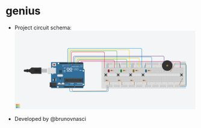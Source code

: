 # genius

* Project circuit schema:
![Circuit schema](./public/genius.png)

* Developed by @brunovnasci